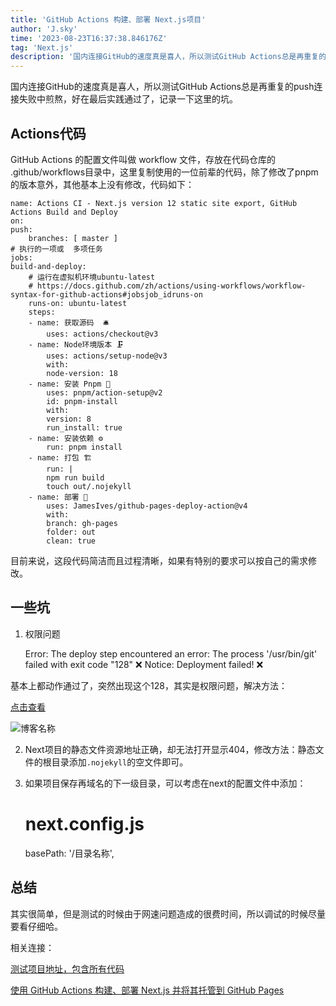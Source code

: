 ```yaml
---
title: 'GitHub Actions 构建、部署 Next.js项目'
author: 'J.sky'
time: '2023-08-23T16:37:38.846176Z'
tag: 'Next.js'
description: '国内连接GitHub的速度真是喜人，所以测试GitHub Actions总是再重复的push连接失败中煎熬，好在最后实践通过了，记录一下这里的坑。'
---
```


国内连接GitHub的速度真是喜人，所以测试GitHub Actions总是再重复的push连接失败中煎熬，好在最后实践通过了，记录一下这里的坑。

## Actions代码

GitHub Actions 的配置文件叫做 workflow 文件，存放在代码仓库的 .github/workflows目录中，这里复制使用的一位前辈的代码，除了修改了pnpm的版本意外，其他基本上没有修改，代码如下：

    name: Actions CI - Next.js version 12 static site export, GitHub Actions Build and Deploy
    on:
    push:
        branches: [ master ]
    # 执行的一项或  多项任务
    jobs:
    build-and-deploy:
        # 运行在虚拟机环境ubuntu-latest
        # https://docs.github.com/zh/actions/using-workflows/workflow-syntax-for-github-actions#jobsjob_idruns-on
        runs-on: ubuntu-latest
        steps:
        - name: 获取源码  🛎️
            uses: actions/checkout@v3
        - name: Node环境版本 🗜️
            uses: actions/setup-node@v3
            with:
            node-version: 18
        - name: 安装 Pnpm 🧬
            uses: pnpm/action-setup@v2
            id: pnpm-install
            with:
            version: 8
            run_install: true
        - name: 安装依赖 ⚙️
            run: pnpm install
        - name: 打包 🏗️
            run: |
            npm run build
            touch out/.nojekyll
        - name: 部署 🚀
            uses: JamesIves/github-pages-deploy-action@v4
            with:
            branch: gh-pages
            folder: out
            clean: true


目前来说，这段代码简洁而且过程清晰，如果有特别的要求可以按自己的需求修改。

## 一些坑

1. 权限问题

    Error: The deploy step encountered an error: The process '/usr/bin/git' failed with exit code "128"  ❌ Notice: Deployment failed! ❌

基本上都动作通过了，突然出现这个128，其实是权限问题，解决方法：

[点击查看](https://github.com/actions/checkout/issues/417#issuecomment-1427951779)

![博客名称](https://suiyan.cc/assets/images/2023/git128.webp)

2. Next项目的静态文件资源地址正确，却无法打开显示404，修改方法：静态文件的根目录添加`.nojekyll`的空文件即可。
3. 如果项目保存再域名的下一级目录，可以考虑在next的配置文件中添加：

    # next.config.js
    basePath: '/目录名称',


##  总结

其实很简单，但是测试的时候由于网速问题造成的很费时间，所以调试的时候尽量要看仔细哈。


相关连接：

[测试项目地址，包含所有代码](https://github.com/bosichong/githubactionstest)

[使用 GitHub Actions 构建、部署 Next.js 并将其托管到 GitHub Pages](https://juejin.cn/post/7220410343649624121)